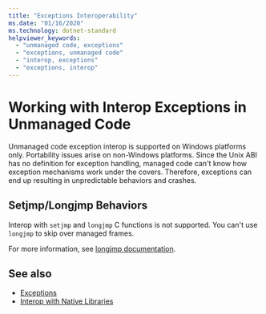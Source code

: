 ```yaml
---
title: "Exceptions Interoperability"
ms.date: "01/16/2020"
ms.technology: dotnet-standard
helpviewer_keywords:
  - "unmanaged code, exceptions"
  - "exceptions, unmanaged code"
  - "interop, exceptions"
  - "exceptions, interop"
---
```

# Working with Interop Exceptions in Unmanaged Code

Unmanaged code exception interop is supported on Windows platforms only. Portability issues arise on non-Windows platforms. Since the Unix ABI has no definition for exception handling, managed code can't know how exception mechanisms work under the covers. Therefore, exceptions can end up resulting in unpredictable behaviors and crashes.

## Setjmp/Longjmp Behaviors

Interop with `setjmp` and `longjmp` C functions is not supported. You can't use `longjmp` to skip over managed frames.

For more information, see [longjmp documentation](/cpp/c-runtime-library/reference/longjmp).

## See also

- [Exceptions](index.md)
- [Interop with Native Libraries](https://www.mono-project.com/docs/advanced/pinvoke/#runtime-exception-propagation)
